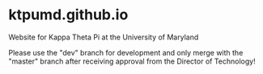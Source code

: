 # ktpumd.github.io

Website for Kappa Theta Pi at the University of Maryland

Please use the "dev" branch for development and only merge with the "master" branch after receiving approval from the Director of Technology!
